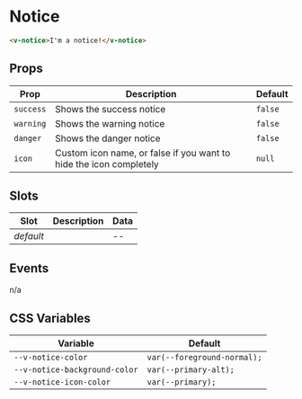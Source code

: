 # Notice

```html
<v-notice>I'm a notice!</v-notice>
```

## Props
| Prop      | Description                                                        | Default |
|-----------|--------------------------------------------------------------------|---------|
| `success` | Shows the success notice                                           | `false` |
| `warning` | Shows the warning notice                                           | `false` |
| `danger`  | Shows the danger notice                                            | `false` |
| `icon`    | Custom icon name, or false if you want to hide the icon completely | `null`  |

## Slots
| Slot      | Description | Data |
|-----------|-------------|------|
| _default_ |             | --   |

## Events
n/a

## CSS Variables
| Variable                      | Default                    |
|-------------------------------|----------------------------|
| `--v-notice-color`            | `var(--foreground-normal);` |
| `--v-notice-background-color` | `var(--primary-alt);`     |
| `--v-notice-icon-color`       | `var(--primary);`           |
